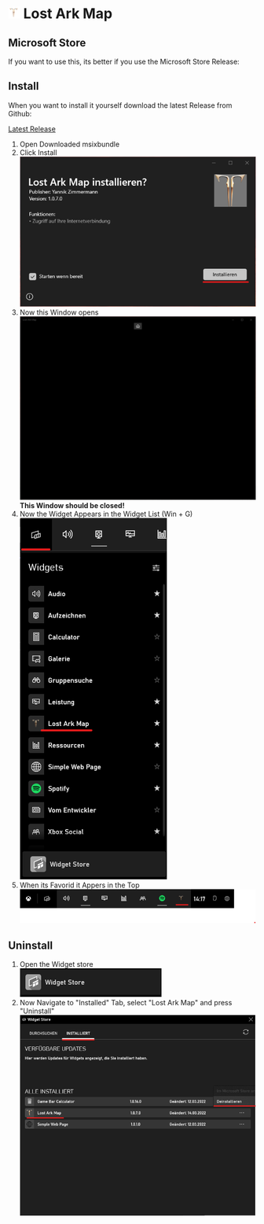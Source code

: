 # ![](LostArkMap\Assets\Square44x44Logo.targetsize-24.png) Lost Ark Map

## Microsoft Store

If you want to use this, its better if you use the Microsoft Store Release:



## Install

When you want to install it yourself download the latest Release from Github:

[Latest Release](https://github.com/Allatu/LostArkMap/releases/download/1.0/LostArkMap_1.0.7.0.msixbundle)

1. Open Downloaded msixbundle
2. Click Install ![InstallPng](Assets\Install.png)
3. Now this Window opens ![](Assets\Afterinstall.png) **This Window should be closed!**
4. Now the Widget Appears in the Widget List (Win + G) ![](Assets\Widgetlist.png) 
5. When its Favorid it Appers in the Top ![](Assets\stared.png) 

## Uninstall

1. Open the Widget store <br> ![](Assets\widgetstore.png) 
2. Now Navigate to "Installed" Tab, select "Lost Ark Map" and press "Uninstall" ![](Assets\uninstall.png)  


